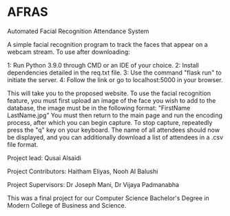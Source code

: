 # AFRAS
Automated Facial Recognition Attendance System

A simple facial recognition program to track the faces that appear on a webcam stream. 
To use after downloading:

1: Run Python 3.9.0 through CMD or an IDE of your choice.
2: Install dependencies detailed in the req.txt file.
3: Use the command "flask run" to initiate the server.
4: Follow the link or go to localhost:5000 in your browser.

This will take you to the proposed website. To use the facial recognition feature, you must first upload an image of the face you wish to add to the database, the image must be in the following format: "FirstName LastName.jpg"
You must then return to the main page and run the encoding process, after which you can begin capture. To stop capture, repeatedly press the "q" key on your keyboard. 
The name of all attendees should now be displayed, and you can additionally download a list of attendees in a .csv file format. 

Project lead: Qusai Alsaidi  

Project Contributors: Haitham Eliyas, Nooh Al Balushi

Project Supervisors: Dr Joseph Mani, Dr Vijaya Padmanabha 

This was a final project for our Computer Science Bachelor's Degree in Modern College of Business and Science. 

